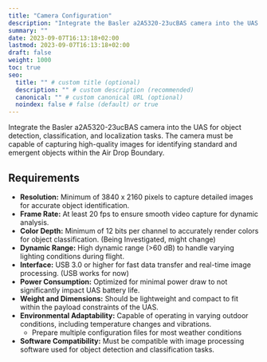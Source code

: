 ```yaml
---
title: "Camera Configuration"
description: "Integrate the Basler a2A5320-23ucBAS camera into the UAS for object detection, classification, and localization tasks."
summary: ""
date: 2023-09-07T16:13:18+02:00
lastmod: 2023-09-07T16:13:18+02:00
draft: false
weight: 1000
toc: true
seo:
  title: "" # custom title (optional)
  description: "" # custom description (recommended)
  canonical: "" # custom canonical URL (optional)
  noindex: false # false (default) or true
---
```

Integrate the Basler a2A5320-23ucBAS camera into the UAS for object detection, classification, and localization tasks. The camera must be capable of capturing high-quality images for identifying standard and emergent objects within the Air Drop Boundary.

<!-- ![the Basler a2A5320-23ucBAS camera front and back view](image-ace-2-bas-usb-color.jpg) -->

## Requirements

- **Resolution:** Minimum of 3840 x 2160 pixels to capture detailed images for accurate object identification.
- **Frame Rate:** At least 20 fps to ensure smooth video capture for dynamic analysis.
- **Color Depth:** Minimum of 12 bits per channel to accurately render colors for object classification. (Being Investigated, might change)
- **Dynamic Range:** High dynamic range (>60 dB) to handle varying lighting conditions during flight.
- **Interface:** USB 3.0 or higher for fast data transfer and real-time image processing. (USB works for now)
- **Power Consumption:** Optimized for minimal power draw to not significantly impact UAS battery life.
- **Weight and Dimensions:** Should be lightweight and compact to fit within the payload constraints of the UAS.
- **Environmental Adaptability:** Capable of operating in varying outdoor conditions, including temperature changes and vibrations.
    - Prepare multiple configuration files for most weather conditions
- **Software Compatibility:** Must be compatible with image processing software used for object detection and classification tasks.
